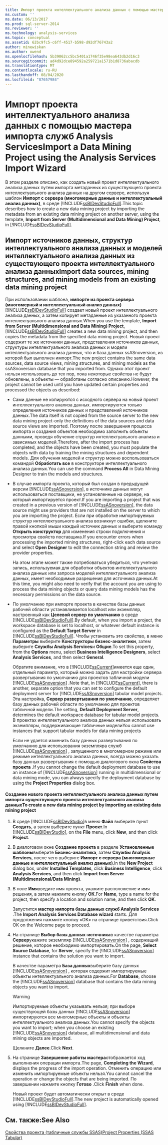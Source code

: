 ```yaml
---
title: Импорт проекта интеллектуального анализа данных с помощью мастера импорта Analysis Services | Документация Майкрософт
ms.custom: ''
ms.date: 06/13/2017
ms.prod: sql-server-2014
ms.reviewer: ''
ms.technology: analysis-services
ms.topic: conceptual
ms.assetid: 62bc9fc5-c6ff-4517-b598-d92df76743a2
author: minewiskan
ms.author: owend
ms.openlocfilehash: 5b39062cc5bc5401a1746f35e98ea643db2d16c3
ms.sourcegitcommit: ad4d92dce894592a259721a1571b1d8736abacdb
ms.translationtype: MT
ms.contentlocale: ru-RU
ms.lasthandoff: 08/04/2020
ms.locfileid: "87657984"
---
```

# <a name="import-a-data-mining-project-using-the-analysis-services-import-wizard"></a><span data-ttu-id="a86b4-102">Импорт проекта интеллектуального анализа данных с помощью мастера импорта служб Analysis Services</span><span class="sxs-lookup"><span data-stu-id="a86b4-102">Import a Data Mining Project using the Analysis Services Import Wizard</span></span>
  <span data-ttu-id="a86b4-103">В этом разделе описано, как создать новый проект интеллектуального анализа данных путем импорта метаданных из существующего проекта интеллектуального анализа данных на другом сервере, используя шаблон **Импорт с сервера (многомерные данные и интеллектуальный анализ данных)**, в среде [!INCLUDE[ssBIDevStudioFull](../../includes/ssbidevstudiofull-md.md)].</span><span class="sxs-lookup"><span data-stu-id="a86b4-103">This topic describes how to create a new data mining project by importing the metadata from an existing data mining project on another server, using the template, **Import from Server (Multidimensional and Data Mining) Project**, in [!INCLUDE[ssBIDevStudioFull](../../includes/ssbidevstudiofull-md.md)].</span></span>  
  
## <a name="import-data-sources-mining-structures-and-mining-models-from-an-existing-data-mining-project"></a><span data-ttu-id="a86b4-104">Импорт источников данных, структур интеллектуального анализа данных и моделей интеллектуального анализа данных из существующего проекта интеллектуального анализа данных</span><span class="sxs-lookup"><span data-stu-id="a86b4-104">Import data sources, mining structures, and mining models from an existing data mining project</span></span>  
 <span data-ttu-id="a86b4-105">При использовании шаблона, **импорте из проекта сервера (многомерный и интеллектуальный анализ данных)** [!INCLUDE[ssBIDevStudioFull](../../includes/ssbidevstudiofull-md.md)] создает новый проект интеллектуального анализа данных, а затем копирует метаданные из указанного проекта интеллектуального анализа данных.</span><span class="sxs-lookup"><span data-stu-id="a86b4-105">When you use the template, **Import from Server (Multidimensional and Data Mining) Project**, [!INCLUDE[ssBIDevStudioFull](../../includes/ssbidevstudiofull-md.md)] creates a new data mining project, and then copies the metadata from the specified data mining project.</span></span> <span data-ttu-id="a86b4-106">Новый проект содержит те же источники данных, представления источников данных, структуры интеллектуального анализа данных и модели интеллектуального анализа данных, что и база данных ssASnoversion, из которой был выполнен импорт.</span><span class="sxs-lookup"><span data-stu-id="a86b4-106">The new project contains the same data sources, data source views, mining structures, and mining models as the ssASnoversion database that you imported from.</span></span> <span data-ttu-id="a86b4-107">Однако этот проект нельзя использовать до тех пор, пока некоторые свойства не будут обновлены, а объекты — обработаны согласно описанию.</span><span class="sxs-lookup"><span data-stu-id="a86b4-107">However, the project cannot be used until you have updated certain properties and processed the objects as described:</span></span>  
  
-   <span data-ttu-id="a86b4-108">Сами данные не копируются с исходного сервера на новый проект интеллектуального анализа данных. импортируются только определения источников данных и представлений источников данных.</span><span class="sxs-lookup"><span data-stu-id="a86b4-108">The data itself is not copied from the source server to the new data mining project-only the definitions of the data sources and data source views are imported.</span></span> <span data-ttu-id="a86b4-109">Поэтому после завершения процесса импорта и создания объектов необходимо заполнить объекты данными, проведя обучение структур интеллектуального анализа и зависимых моделей.</span><span class="sxs-lookup"><span data-stu-id="a86b4-109">Therefore, after the import process has completed, and the objects have been created, you must populate the objects with data by training the mining structures and dependent models.</span></span> <span data-ttu-id="a86b4-110">Для обучения моделей и структур можно воспользоваться командой **Обработать все** в конструкторе интеллектуального анализа данных.</span><span class="sxs-lookup"><span data-stu-id="a86b4-110">You can use the command **Process All** in Data Mining Designer to train the models and structures.</span></span>  
  
-   <span data-ttu-id="a86b4-111">В случае импорта проекта, который был создан в предыдущей версии [!INCLUDE[ssASnoversion](../../includes/ssasnoversion-md.md)], в источнике данных могут использоваться поставщики, не установленные на сервере, на который импортируется проект.</span><span class="sxs-lookup"><span data-stu-id="a86b4-111">If you are importing a project that was created in a previous version of [!INCLUDE[ssASnoversion](../../includes/ssasnoversion-md.md)], the data source might use providers that are not installed on the server to which you are importing the project.</span></span> <span data-ttu-id="a86b4-112">Если при обработке импортируемых структур интеллектуального анализа возникнут ошибки, щелкните правой кнопкой мыши каждый источник данных и выберите команду **Открыть конструктор** для изменения строки подключения и просмотра свойств поставщика.</span><span class="sxs-lookup"><span data-stu-id="a86b4-112">If you encounter errors when processing the imported mining structures, right-click each data source and select **Open Designer** to edit the connection string and review the provider properties.</span></span>  
  
     <span data-ttu-id="a86b4-113">На этом этапе может также потребоваться убедиться, что учетная запись, используемая для обработки объектов интеллектуального анализа данных или запроса моделей интеллектуального анализа данных, имеет необходимые разрешения для источника данных.</span><span class="sxs-lookup"><span data-stu-id="a86b4-113">At this time, you might also need to verify that the account you are using to process the data mining objects or query data mining models has the necessary permissions on the data source.</span></span>  
  
-   <span data-ttu-id="a86b4-114">По умолчанию при импорте проекта в качестве базы данных рабочей области устанавливается localhost или экземпляр, настроенный как **Целевой сервер по умолчанию** в среде [!INCLUDE[ssBIDevStudioFull](../../includes/ssbidevstudiofull-md.md)].</span><span class="sxs-lookup"><span data-stu-id="a86b4-114">By default, when you import a project, the workspace database is set to localhost, or whatever default instance is configured as the **Default Target Server** in [!INCLUDE[ssBIDevStudioFull](../../includes/ssbidevstudiofull-md.md)].</span></span> <span data-ttu-id="a86b4-115">Чтобы установить это свойство, в меню **Параметры** выберите **Конструкторы бизнес-аналитики**, затем выберите **Службы Analysis Services**и **Общие**.</span><span class="sxs-lookup"><span data-stu-id="a86b4-115">To set this property, from the **Options** menu, select **Business Intelligence Designers**, select **Analysis Services**, and then select **General**.</span></span>  
  
     <span data-ttu-id="a86b4-116">Обратите внимание, что в [!INCLUDE[ssCurrent](../../includes/sscurrent-md.md)]имеется еще один, отдельный параметр, который можно задать для настройки сервера развертывания по умолчанию для проектов табличной модели [!INCLUDE[ssASnoversion](../../includes/ssasnoversion-md.md)] .</span><span class="sxs-lookup"><span data-stu-id="a86b4-116">Note that, in [!INCLUDE[ssCurrent](../../includes/sscurrent-md.md)], there is another, separate option that you can set to configure the default deployment server for [!INCLUDE[ssASnoversion](../../includes/ssasnoversion-md.md)] tabular model projects.</span></span> <span data-ttu-id="a86b4-117">Эта настройка, **Сервер развертывания по умолчанию**, определяет базу данных рабочей области по умолчанию для проектов табличной модели.</span><span class="sxs-lookup"><span data-stu-id="a86b4-117">The setting, **Default Deployment Server**, determines the default workspace database for tabular model projects.</span></span> <span data-ttu-id="a86b4-118">В проектах интеллектуального анализа данных нельзя использовать экземпляры, поддерживающие табличные модели</span><span class="sxs-lookup"><span data-stu-id="a86b4-118">You cannot use instances that support tabular models for data mining projects</span></span>  
  
     <span data-ttu-id="a86b4-119">Если не удается изменить базу данных развертывания по умолчанию для использования экземпляра служб [!INCLUDE[ssASnoversion](../../includes/ssasnoversion-md.md)] , запущенного в многомерном режиме или режиме интеллектуального анализа данных, всегда можно указать базу данных развертывания с помощью диалогового окна **Свойства проекта** .</span><span class="sxs-lookup"><span data-stu-id="a86b4-119">If you cannot change the default deployment database to use an instance of [!INCLUDE[ssASnoversion](../../includes/ssasnoversion-md.md)] running in multidimensional or data mining mode, you can always specify the deployment database by using the **Project Properties** dialog box.</span></span>  
  
#### <a name="to-create-a-new-data-mining-project-by-importing-an-existing-data-mining-project"></a><span data-ttu-id="a86b4-120">Создание нового проекта интеллектуального анализа данных путем импорта существующего проекта интеллектуального анализа данных</span><span class="sxs-lookup"><span data-stu-id="a86b4-120">To create a new data mining project by importing an existing data mining project</span></span>  
  
1.  <span data-ttu-id="a86b4-121">В среде [!INCLUDE[ssBIDevStudio](../../includes/ssbidevstudio-md.md)]в меню **Файл** выберите пункт **Создать**, а затем выберите пункт **Проект**.</span><span class="sxs-lookup"><span data-stu-id="a86b4-121">In [!INCLUDE[ssBIDevStudio](../../includes/ssbidevstudio-md.md)], on the **File** menu, click **New**, and then click **Project**.</span></span>  
  
2.  <span data-ttu-id="a86b4-122">В диалоговом окне **Создание проекта** в разделе **Установленные шаблоны**выберите **Бизнес-аналитика**, затем **Службы Analysis Services**, после чего выберите **Импорт с сервера (многомерные данные и интеллектуальный анализ данных)**.</span><span class="sxs-lookup"><span data-stu-id="a86b4-122">In the **New Project** dialog box, under **Installed Templates**, click **Business Intelligence**, click **Analysis Services**, and then click **Import from Server (Multidimensional/Data Mining)**.</span></span>  
  
3.  <span data-ttu-id="a86b4-123">В поле **Имя**введите имя проекта, укажите расположение и имя решения, а затем нажмите кнопку **ОК**.</span><span class="sxs-lookup"><span data-stu-id="a86b4-123">For **Name**, type a name for the project, then specify a location and solution name, and then click **OK**.</span></span>  
  
     <span data-ttu-id="a86b4-124">Запустится **мастер импорта базы данных служб Analysis Services** .</span><span class="sxs-lookup"><span data-stu-id="a86b4-124">The **Import Analysis Services Database wizard** starts.</span></span> <span data-ttu-id="a86b4-125">Для продолжения нажмите кнопку «ОК» на странице приветствия.</span><span class="sxs-lookup"><span data-stu-id="a86b4-125">Click OK on the Welcome page to proceed.</span></span>  
  
4.  <span data-ttu-id="a86b4-126">На странице **Выбор базы данных-источника**в качестве параметра **Сервер**укажите экземпляр [!INCLUDE[ssASnoversion](../../includes/ssasnoversion-md.md)] , содержащий решение, которое необходимо импортировать.</span><span class="sxs-lookup"><span data-stu-id="a86b4-126">On the page, **Select Source Database**, for **Server**, specify the [!INCLUDE[ssASnoversion](../../includes/ssasnoversion-md.md)] instance that contains the solution you want to import.</span></span>  
  
     <span data-ttu-id="a86b4-127">В качестве параметра **База данных**выберите базу данных [!INCLUDE[ssASnoversion](../../includes/ssasnoversion-md.md)] , которая содержит импортируемые объекты интеллектуального анализа данных.</span><span class="sxs-lookup"><span data-stu-id="a86b4-127">For **Database**, choose the [!INCLUDE[ssASnoversion](../../includes/ssasnoversion-md.md)] database that contains the data mining objects you want to import.</span></span>  
  
    > [!WARNING]  
    >  <span data-ttu-id="a86b4-128">Импортируемые объекты указывать нельзя; при выборе существующей базы данных [!INCLUDE[ssASnoversion](../../includes/ssasnoversion-md.md)] импортируются все многомерные объекты и объекты интеллектуального анализа данных.</span><span class="sxs-lookup"><span data-stu-id="a86b4-128">You cannot specify the objects you want to import; when you choose an existing [!INCLUDE[ssASnoversion](../../includes/ssasnoversion-md.md)] database, all multidimensional and data mining objects are imported.</span></span>  
  
     <span data-ttu-id="a86b4-129">Щелкните **Далее**.</span><span class="sxs-lookup"><span data-stu-id="a86b4-129">Click **Next**.</span></span>  
  
5.  <span data-ttu-id="a86b4-130">На странице **Завершение работы мастера**отображается ход выполнения операции импорта.</span><span class="sxs-lookup"><span data-stu-id="a86b4-130">The page, **Completing the Wizard**, displays the progress of the import operation.</span></span> <span data-ttu-id="a86b4-131">Отменить операцию или изменить импортируемые объекты нельзя.</span><span class="sxs-lookup"><span data-stu-id="a86b4-131">You cannot cancel the operation or change the objects that are being imported.</span></span> <span data-ttu-id="a86b4-132">По завершении нажмите кнопку **Готово** .</span><span class="sxs-lookup"><span data-stu-id="a86b4-132">Click **Finish** when done.</span></span>  
  
     <span data-ttu-id="a86b4-133">Новый проект будет автоматически открыт в среде [!INCLUDE[ssBIDevStudioFull](../../includes/ssbidevstudiofull-md.md)].</span><span class="sxs-lookup"><span data-stu-id="a86b4-133">The new project is automatically opened using [!INCLUDE[ssBIDevStudioFull](../../includes/ssbidevstudiofull-md.md)].</span></span>  
  
## <a name="see-also"></a><span data-ttu-id="a86b4-134">См. также:</span><span class="sxs-lookup"><span data-stu-id="a86b4-134">See Also</span></span>  
 [<span data-ttu-id="a86b4-135">Свойства проекта (табличные службы SSAS)</span><span class="sxs-lookup"><span data-stu-id="a86b4-135">Project Properties &#40;SSAS Tabular&#41;</span></span>](../tabular-models/properties-ssas-tabular.md)  
  
  
